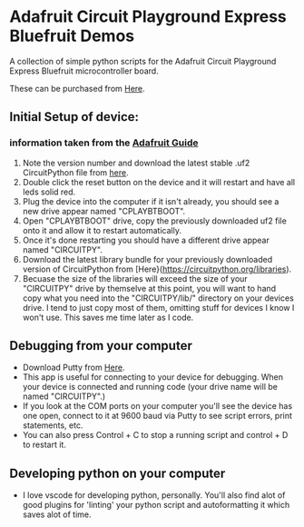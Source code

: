 # Adafruit Circuit Playground Express Bluefruit Demos
A collection of simple python scripts for the Adafruit Circuit Playground Express Bluefruit microcontroller board.

These can be purchased from [Here](https://www.adafruit.com/product/4333).

## Initial Setup of device:
### information taken from the [Adafruit Guide](https://learn.adafruit.com/adafruit-circuit-playground-bluefruit/circuitpython)
1) Note the version number and download the latest stable .uf2 CircuitPython file from [here](https://circuitpython.org/board/circuitplayground_bluefruit/).
2) Double click the reset button on the device and it will restart and have all leds solid red.
3) Plug the device into the computer if it isn't already, you should see a new drive appear named "CPLAYBTBOOT".
4) Open "CPLAYBTBOOT" drive, copy the previously downloaded uf2 file onto it and allow it to restart automatically.
5) Once it's done restarting you should have a different drive appear named "CIRCUITPY".
6) Download the latest library bundle for your previously downloaded version of CircuitPython from [Here}(https://circuitpython.org/libraries).
7) Becuase the size of the libraries will exceed the size of your "CIRCUITPY" drive by themselve at this point, you will want to hand copy what you need into the "CIRCUITPY/lib/" directory on your devices drive. I tend to just copy most of them, omitting stuff for devices I know I won't use. This saves me time later as I code.

## Debugging from your computer
* Download Putty from [Here](https://www.chiark.greenend.org.uk/~sgtatham/putty/latest.html).
*   This app is useful for connecting to your device for debugging. When your device is connected and running code (your drive name will be named "CIRCUITPY".)
*   If you look at the COM ports on your computer you'll see the device has one open, connect to it at 9600 baud via Putty to see script errors, print statements, etc.
*   You can also press Control + C to stop a running script and control + D to restart it.

## Developing python on your computer
* I love vscode for developing python, personally. You'll also find alot of good plugins for 'linting' your python script and autoformatting it which saves alot of time.
